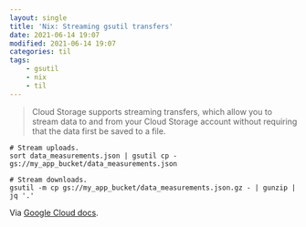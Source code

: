 ```yaml
---
layout: single
title: 'Nix: Streaming gsutil transfers'
date: 2021-06-14 19:07
modified: 2021-06-14 19:07
categories: til
tags:
    - gsutil
    - nix
    - til
---
```


> Cloud Storage supports streaming transfers, which allow you to stream data to and from your Cloud Storage account
> without requiring that the data first be saved to a file.

```shell
# Stream uploads.
sort data_measurements.json | gsutil cp - gs://my_app_bucket/data_measurements.json

# Stream downloads.
gsutil -m cp gs://my_app_bucket/data_measurements.json.gz - | gunzip | jq '.'
```

Via [Google Cloud docs](https://cloud.google.com/storage/docs/streaming).
